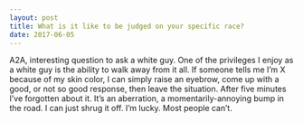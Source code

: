```yaml
---
layout: post
title: What is it like to be judged on your specific race?
date: 2017-06-05
---
```


<p>A2A, interesting question to ask a white guy. One of the privileges I enjoy as a white guy is the ability to walk away from it all. If someone tells me I’m X because of my skin color, I can simply raise an eyebrow, come up with a good, or not so good response, then leave the situation. After five minutes I’ve forgotten about it. It’s an aberration, a momentarily-annoying bump in the road. I can just shrug it off. I’m lucky. Most people can’t.</p>
